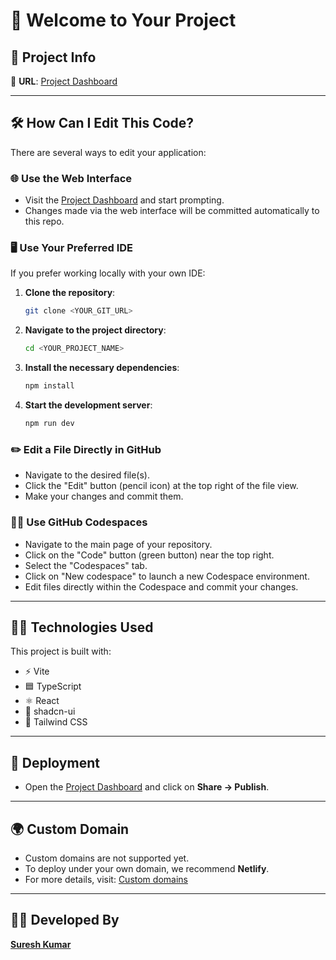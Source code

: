 # 🚀 Welcome to Your Project

## 📝 Project Info

🔗 **URL**: [Project Dashboard](<YOUR_PROJECT_URL>)

---

## 🛠️ How Can I Edit This Code?

There are several ways to edit your application:

### 🌐 Use the Web Interface
- Visit the [Project Dashboard](<YOUR_PROJECT_URL>) and start prompting.
- Changes made via the web interface will be committed automatically to this repo.

### 🖥️ Use Your Preferred IDE
If you prefer working locally with your own IDE:

1. **Clone the repository**:

    ```sh
    git clone <YOUR_GIT_URL>
    ```

2. **Navigate to the project directory**:

    ```sh
    cd <YOUR_PROJECT_NAME>
    ```

3. **Install the necessary dependencies**:

    ```sh
    npm install
    ```

4. **Start the development server**:

    ```sh
    npm run dev
    ```

### ✏️ Edit a File Directly in GitHub
- Navigate to the desired file(s).
- Click the "Edit" button (pencil icon) at the top right of the file view.
- Make your changes and commit them.

### 🧑‍💻 Use GitHub Codespaces
- Navigate to the main page of your repository.
- Click on the "Code" button (green button) near the top right.
- Select the "Codespaces" tab.
- Click on "New codespace" to launch a new Codespace environment.
- Edit files directly within the Codespace and commit your changes.

---

## 🧑‍💻 Technologies Used

This project is built with:

- ⚡ Vite
- 🟦 TypeScript
- ⚛️ React
- 🧩 shadcn-ui
- 🎨 Tailwind CSS

---

## 🚀 Deployment

- Open the [Project Dashboard](<https://www.example.com/>) and click on **Share -> Publish**.

---

## 🌍 Custom Domain

- Custom domains are not supported yet.
- To deploy under your own domain, we recommend **Netlify**.
- For more details, visit: [Custom domains](https://www.netlify.com/)

---

## 🧑‍💼 Developed By

[**Suresh Kumar**](<https://sureshbarach2001.vercel.app/>)